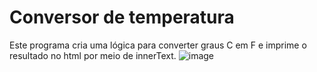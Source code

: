 # Conversor de temperatura  
Este programa cria uma lógica para converter graus C em F e imprime o resultado no html por meio de innerText.
![image](https://github.com/user-attachments/assets/b0c0e86d-7b36-4be6-ace7-22f2c12f3bb8)

